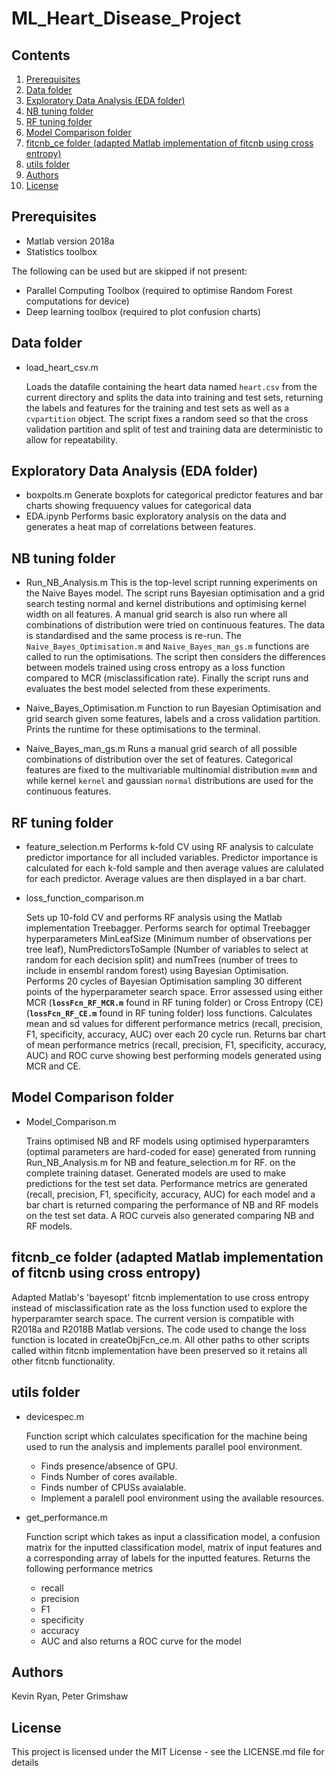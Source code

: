# ML_Heart_Disease_Project

## Contents
1. [Prerequisites](#prerequisites)
2. [Data folder](#data-folder)
3. [Exploratory Data Analysis (EDA folder)](#exploratory-data-analysis-eda-folder)
4. [NB tuning folder](#nb-tuning-folder)
5. [RF tuning folder](#rf-tuning-folder)
6. [Model Comparison folder](#model-comparison-folder)
7. [fitcnb_ce folder (adapted Matlab implementation of fitcnb using cross entropy)](#fitcnb_ce-folder-adapted-matlab-implementation-of-fitcnb-using-cross-entropy)
8. [utils folder](#utils-folder)
9. [Authors](#authors)
10. [License](#license)



## Prerequisites
* Matlab version 2018a
* Statistics toolbox

The following can be used but are skipped if not present:
* Parallel Computing Toolbox (required to optimise Random Forest computations for device)
* Deep learning toolbox (required to plot confusion charts)

## Data folder
* load_heart_csv.m

  Loads the datafile containing the heart data named `heart.csv` from the current directory and splits the data into training and test sets, returning the labels and features for the training and test sets as well as a `cvpartition` object. The script fixes a random seed so that the cross validation partition and split of test and training data are deterministic to allow for repeatability.
  
## Exploratory Data Analysis (EDA folder)

* boxpolts.m
Generate boxplots for categorical predictor features and bar charts showing frequuency values for categorical data
* EDA.ipynb
Performs basic exploratory analysis on the data and generates a heat map of correlations between features.

## NB tuning folder

* Run_NB_Analysis.m
This is the top-level script running experiments on the Naive Bayes model. The script runs Bayesian optimisation and a grid search testing normal and kernel distributions and optimising kernel width on all features. A manual grid search is also run where all combinations of distribution were tried on continuous features. The data is standardised and the same process is re-run. The `Naive_Bayes_Optimisation.m` and `Naive_Bayes_man_gs.m` functions are called to run the optimisations. The script then considers the differences between models trained using cross entropy as a loss function compared to MCR (misclassification rate). Finally the script runs and evaluates the best model selected from these experiments.

* Naive_Bayes_Optimisation.m
Function to run Bayesian Optimisation and grid search given some features, labels and a cross validation partition. Prints the runtime for these optimisations to the terminal.

* Naive_Bayes_man_gs.m
Runs a manual grid search of all possible combinations of distribution over the set of features. Categorical features are fixed to the multivariable multinomial distribution `mvmm` and while kernel `kernel` and gaussian `normal` distributions are used for the continuous features.

## RF tuning folder

* feature_selection.m
Performs k-fold CV using RF analysis to calculate predictor importance for all included variables. Predictor importance is calculated for each k-fold   sample and then average values are calulated for each predictor. Average values are then displayed in a bar chart. 
  
* loss_function_comparison.m

  Sets up 10-fold CV and performs RF analysis using the Matlab implementation Treebagger.
  Performs search for optimal Treebagger hyperparameters MinLeafSize (Minimum number of observations per tree leaf), NumPredictorsToSample (Number of variables to select at random for each decision split) and numTrees (number of trees to include in ensembl random forest) using Bayesian Optimisation.
  Performs 20 cycles of Bayesian Optimisation sampling 30 different points of the hyperparameter search space. 
  Error assessed using either MCR (**`lossFcn_RF_MCR.m`** found in RF tuning folder) or Cross Entropy (CE) (**`lossFcn_RF_CE.m`** found in RF tuning folder) loss functions. 
  Calculates mean and sd values for different performance metrics (recall, precision, F1, specificity, accuracy, AUC) over each 20 cycle run.
  Returns bar chart of mean performance metrics (recall, precision, F1, specificity, accuracy, AUC) and ROC curve showing best performing models    generated using MCR and CE.

## Model Comparison folder
* Model_Comparison.m 
  
  Trains optimised NB and RF models using optimised hyperparamters (optimal parameters are hard-coded for ease) generated from running Run_NB_Analysis.m for NB and feature_selection.m for RF.
  on the complete training dataset. Generated models are used to make predictions for the test set data. Performance metrics are generated (recall, precision, F1, specificity, accuracy, AUC) for each model and a bar chart is returned comparing the performance of NB and RF models on the test set data. A ROC curveis also generated comparing NB and RF models. 


## fitcnb_ce folder (adapted Matlab implementation of fitcnb using cross entropy)
Adapted Matlab's 'bayesopt' fitcnb implementation to use cross entropy instead of misclassification rate as the loss function used to explore the hyperparamter search space. The current version is compatible with R2018a and R2018B Matlab versions. The code used to change the loss function is located in createObjFcn_ce.m. All other paths to other scripts called within fitcnb implementation have been preserved so it retains all other fitcnb functionality.


## utils folder
* devicespec.m
  
  Function script which calculates specification for the machine being used to run the analysis and implements parallel pool environment.
  * Finds presence/absence of GPU.
  * Finds Number of cores available.
  * Finds number of CPUSs avaialable.
  * Implement a paralell pool environment using the available resources.
  
* get_performance.m
  
  Function script which takes as input a classification model, a confusion matrix for the inputted classification model, matrix of input features and a corresponding array of labels for the inputted features. Returns the following performance metrics 
  * recall
  * precision
  * F1
  * specificity
  * accuracy
  * AUC
  and also returns a ROC curve for the model

  
## Authors
Kevin Ryan, Peter Grimshaw

## License
This project is licensed under the MIT License - see the LICENSE.md file for details












  




